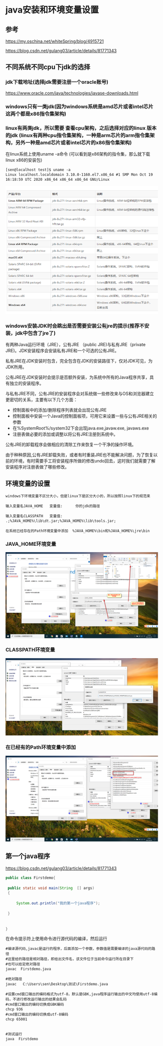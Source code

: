 # java安装和环境变量设置

## 参考

https://my.oschina.net/whiteSpring/blog/4915721

https://blog.csdn.net/gulang03/article/details/81771343

## 不同系统不同cpu下jdk的选择

### jdk下载地址(选择jdk需要注册一个oracle账号)

https://www.oracle.com/java/technologies/javase-downloads.html

### windows只有一类jdk(因为windows系统是amd芯片或者intel芯片   这两个都是x86指令集架构)



### linux有两类jdk，所以需要 查看cpu架构，之后选择对应的linux 版本的jdk  (linux有两种cpu指令集架构，一种是arm芯片的arm指令集架构，另外一种是amd芯片或者intel芯片的x86指令集架构)

在linux系统上使用uname -a命令  (可以看到是x86架构的指令集，那么就下载linux x86的安装包)

```
[sen@localhost test]$ uname -a
Linux localhost.localdomain 3.10.0-1160.el7.x86_64 #1 SMP Mon Oct 19 16:18:59 UTC 2020 x86_64 x86_64 x86_64 GNU/Linux

```



![image-20210423193047254](https://raw.githubusercontent.com/yusenyi123/pictures2/master/imgs/20210423193047.png)

### windows安装JDK时会跳出是否需要安装公有jre的提示(推荐不安装，jdk中包含了jre了)

有两种Java运行环境（JRE），公有JRE （public JRE)与私有JRE（private JRE)。JDK安装程序会安装私有JRE和一个可选的公有JRE。

私有JRE在JDK安装时包含，完全包含在JDK的安装路径下，仅对JDK可见，为JDK所用。

公有JRE在JDK安装时会提示是否额外安装，为系统中所有的Java程序共享，具有独立的安装程序。



与私有JRE不同，公有JRE的安装程序会对系统做一些修改来与OS和浏览器建立更密切的关系，主要有以下几个方面：

- 控制面板中的添加/删除程序列表就会出现公有JRE
- 控制面板中安装一个Java的控制面板项，可用它来设置一些与公有JRE相关的参数
- 在%SystemRoot%/system32下会出现java.exe,javaw.exe, javaws.exe
- 注册表做必要的添加或调整以将公有JRE注册到系统中。

公有JRE的卸载程序会做相应的清除工作来恢复一个干净的操作环境。

由于种种原因,公有JRE卸载失败，或者有时重装JRE也不能解决问题，为了恢复以前的环境，有时需要手工将安装程序所做的修改undo回去，这时我们就需要了解安装程序对注册表做了哪些修改。





## 环境变量的设置



```
windows下环境变量不区分大小，但是linux下是区分大小的，所以按照linux下的规范来

输入变量名JAVA_HOME   变量值:      你的jdk的路径

输入变量名CLASSPATH   变量值:    .;%JAVA_HOME%\lib\dt.jar;%JAVA_HOME%\lib\tools.jar;

在系统已经存在的Path环境变量中添加  %JAVA_HOME%\bin和%JAVA_HOME%\jre\bin

```

### JAVA_HOME环境变量

![1.java环境变量设置1](https://raw.githubusercontent.com/yusenyi123/pictures2/master/imgs/20210410230313.png)

### CLASSPATH环境变量

![image-20210410230434470](https://raw.githubusercontent.com/yusenyi123/pictures2/master/imgs/20210410230434.png)



### 在已经有的Path环境变量中添加

![1.java环境变量设置2](https://raw.githubusercontent.com/yusenyi123/pictures2/master/imgs/20210410230321.png)









## 第一个java程序

https://blog.csdn.net/gulang03/article/details/81771343

```java
public class Firstdemo{

 public static void main(String  [] args)
 {
  
     System.out.println("我的第一个java程序");
 
 }


}
```

在命令提示符上使用命令进行源代码的编译，然后运行

```
#编译源代码,javac是运行的程序，后面添加一个参数，参数值是需要编译的java源代码的路径
#这里给的路径是相对路径，即给出文件名，该文件位于当前命令运行所在目录下
#也可以给定绝对路径
javac  Firstdemo.java

#绝对路径
javac   C:\Users\sen\Desktop\测试\Firstdemo.java

#设置cmd窗口输出的编码格式为utf-8，默认是GBK,java程序运行输出的中文均使用utf-8编码，不进行修改运行输出的结果会乱码
#cmd窗口输出的编码切换成GBK编码
chcp 936
#cmd窗口输出的编码切换成utf-8编码
chcp 65001


#测试运行
java  Firstdemo
```

